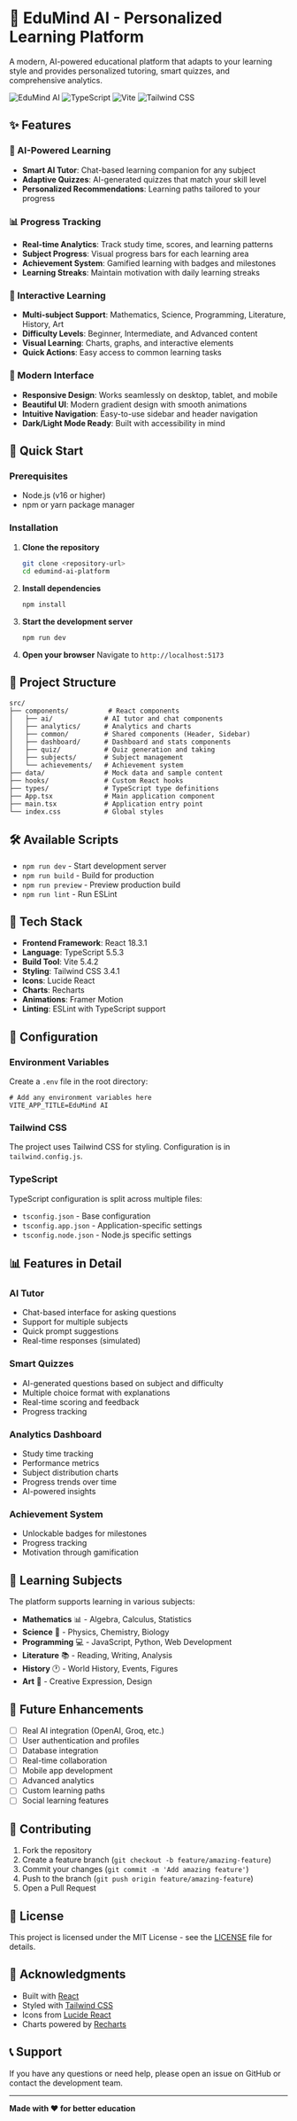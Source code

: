 # 🧠 EduMind AI - Personalized Learning Platform

A modern, AI-powered educational platform that adapts to your learning style and provides personalized tutoring, smart quizzes, and comprehensive analytics.

![EduMind AI](https://img.shields.io/badge/React-18.3.1-blue?logo=react)
![TypeScript](https://img.shields.io/badge/TypeScript-5.5.3-blue?logo=typescript)
![Vite](https://img.shields.io/badge/Vite-5.4.2-purple?logo=vite)
![Tailwind CSS](https://img.shields.io/badge/Tailwind-3.4.1-38B2AC?logo=tailwind-css)

## ✨ Features

### 🤖 AI-Powered Learning
- **Smart AI Tutor**: Chat-based learning companion for any subject
- **Adaptive Quizzes**: AI-generated quizzes that match your skill level
- **Personalized Recommendations**: Learning paths tailored to your progress

### 📊 Progress Tracking
- **Real-time Analytics**: Track study time, scores, and learning patterns
- **Subject Progress**: Visual progress bars for each learning area
- **Achievement System**: Gamified learning with badges and milestones
- **Learning Streaks**: Maintain motivation with daily learning streaks

### 🎯 Interactive Learning
- **Multi-subject Support**: Mathematics, Science, Programming, Literature, History, Art
- **Difficulty Levels**: Beginner, Intermediate, and Advanced content
- **Visual Learning**: Charts, graphs, and interactive elements
- **Quick Actions**: Easy access to common learning tasks

### 📱 Modern Interface
- **Responsive Design**: Works seamlessly on desktop, tablet, and mobile
- **Beautiful UI**: Modern gradient design with smooth animations
- **Intuitive Navigation**: Easy-to-use sidebar and header navigation
- **Dark/Light Mode Ready**: Built with accessibility in mind

## 🚀 Quick Start

### Prerequisites
- Node.js (v16 or higher)
- npm or yarn package manager

### Installation

1. **Clone the repository**
   ```bash
   git clone <repository-url>
   cd edumind-ai-platform
   ```

2. **Install dependencies**
   ```bash
   npm install
   ```

3. **Start the development server**
   ```bash
   npm run dev
   ```

4. **Open your browser**
   Navigate to `http://localhost:5173`

## 📁 Project Structure

```
src/
├── components/          # React components
│   ├── ai/             # AI tutor and chat components
│   ├── analytics/      # Analytics and charts
│   ├── common/         # Shared components (Header, Sidebar)
│   ├── dashboard/      # Dashboard and stats components
│   ├── quiz/           # Quiz generation and taking
│   ├── subjects/       # Subject management
│   └── achievements/   # Achievement system
├── data/               # Mock data and sample content
├── hooks/              # Custom React hooks
├── types/              # TypeScript type definitions
├── App.tsx             # Main application component
├── main.tsx            # Application entry point
└── index.css           # Global styles
```

## 🛠️ Available Scripts

- `npm run dev` - Start development server
- `npm run build` - Build for production
- `npm run preview` - Preview production build
- `npm run lint` - Run ESLint

## 🎨 Tech Stack

- **Frontend Framework**: React 18.3.1
- **Language**: TypeScript 5.5.3
- **Build Tool**: Vite 5.4.2
- **Styling**: Tailwind CSS 3.4.1
- **Icons**: Lucide React
- **Charts**: Recharts
- **Animations**: Framer Motion
- **Linting**: ESLint with TypeScript support

## 🔧 Configuration

### Environment Variables
Create a `.env` file in the root directory:

```env
# Add any environment variables here
VITE_APP_TITLE=EduMind AI
```

### Tailwind CSS
The project uses Tailwind CSS for styling. Configuration is in `tailwind.config.js`.

### TypeScript
TypeScript configuration is split across multiple files:
- `tsconfig.json` - Base configuration
- `tsconfig.app.json` - Application-specific settings
- `tsconfig.node.json` - Node.js specific settings

## 📊 Features in Detail

### AI Tutor
- Chat-based interface for asking questions
- Support for multiple subjects
- Quick prompt suggestions
- Real-time responses (simulated)

### Smart Quizzes
- AI-generated questions based on subject and difficulty
- Multiple choice format with explanations
- Real-time scoring and feedback
- Progress tracking

### Analytics Dashboard
- Study time tracking
- Performance metrics
- Subject distribution charts
- Progress trends over time
- AI-powered insights

### Achievement System
- Unlockable badges for milestones
- Progress tracking
- Motivation through gamification

## 🎯 Learning Subjects

The platform supports learning in various subjects:

- **Mathematics** 📊 - Algebra, Calculus, Statistics
- **Science** 🧪 - Physics, Chemistry, Biology
- **Programming** 💻 - JavaScript, Python, Web Development
- **Literature** 📚 - Reading, Writing, Analysis
- **History** 🕐 - World History, Events, Figures
- **Art** 🎨 - Creative Expression, Design

## 🔮 Future Enhancements

- [ ] Real AI integration (OpenAI, Groq, etc.)
- [ ] User authentication and profiles
- [ ] Database integration
- [ ] Real-time collaboration
- [ ] Mobile app development
- [ ] Advanced analytics
- [ ] Custom learning paths
- [ ] Social learning features

## 🤝 Contributing

1. Fork the repository
2. Create a feature branch (`git checkout -b feature/amazing-feature`)
3. Commit your changes (`git commit -m 'Add amazing feature'`)
4. Push to the branch (`git push origin feature/amazing-feature`)
5. Open a Pull Request

## 📝 License

This project is licensed under the MIT License - see the [LICENSE](LICENSE) file for details.

## 🙏 Acknowledgments

- Built with [React](https://reactjs.org/)
- Styled with [Tailwind CSS](https://tailwindcss.com/)
- Icons from [Lucide React](https://lucide.dev/)
- Charts powered by [Recharts](https://recharts.org/)

## 📞 Support

If you have any questions or need help, please open an issue on GitHub or contact the development team.

---

**Made with ❤️ for better education** 